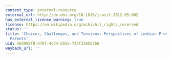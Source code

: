 ```yaml
---
content_type: external-resource
external_url: http://dx.doi.org/10.1016/j.wsif.2012.05.002
has_external_license_warning: true
license: https://en.wikipedia.org/wiki/All_rights_reserved
status: ''
title: 'Choices, Challenges, and Tensions: Perspectives of Lesbian Prospective Adoptive
  Parents'
uid: 565980f8-d70f-4d34-bb5a-737f336b62b6
wayback_url: ''
---
```

